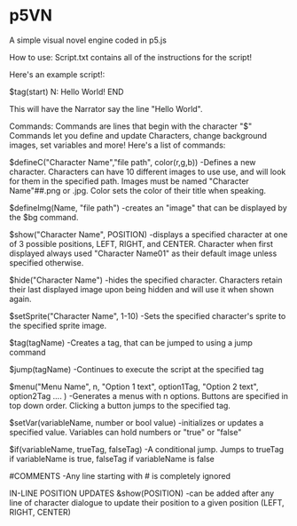 # p5VN
A simple visual novel engine coded in p5.js

How to use:
Script.txt contains all of the instructions for the script!



Here's an example script!:

$tag(start)
N: Hello World!
END

This will have the Narrator say the line "Hello World".



Commands:
Commands are lines that begin with the character "$"
Commands let you define and update Characters, change background images, set variables and more!
Here's a list of commands:

$defineC("Character Name","file path", color(r,g,b))
-Defines a new character. Characters can have 10 different images to use use, and will look for them in the specified path. Images must be named "Character Name"##.png or .jpg. Color sets the color of their title when speaking.  


$defineImg(Name, "file path")
-creates an "image" that can be displayed by the $bg command.


$show("Character Name", POSITION)
-displays a specified character at one of 3 possible positions, LEFT, RIGHT, and CENTER. Character when first displayed always used "Character Name01" as their default image unless specified otherwise. 


$hide("Character Name")
-hides the specified character. Characters retain their last displayed image upon being hidden and will use it when shown again.


$setSprite("Character Name", 1-10)
-Sets the specified character's sprite to the specified sprite image. 


$tag(tagName)
-Creates a tag, that can be jumped to using a jump command


$jump(tagName)
-Continues to execute the script at the specified tag


$menu("Menu Name", n, "Option 1 text", option1Tag, "Option 2 text", option2Tag .... )
-Generates a menus with n options. Buttons are specified in top down order. Clicking a button jumps to the specified tag. 


$setVar(variableName, number or bool value)
-initializes or updates a specified value. Variables can hold numbers or "true" or "false"


$if(variableName, trueTag, falseTag)
-A conditional jump. Jumps to trueTag if variableName is true, falseTag if variableName is false


#COMMENTS
-Any line starting with # is completely ignored


IN-LINE POSITION UPDATES
&show(POSITION)
-can be added after any line of character dialogue to update their position to a given position (LEFT, RIGHT, CENTER)











